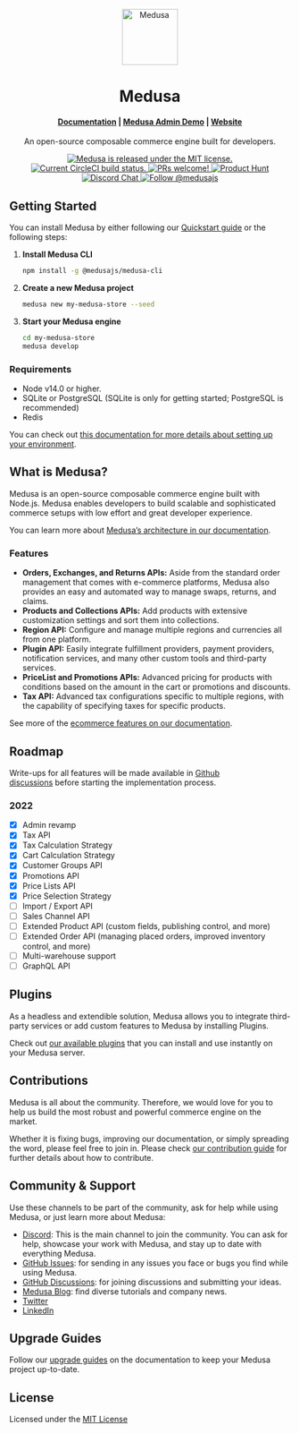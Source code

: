 <p align="center">
  <a href="https://www.medusajs.com">
    <img alt="Medusa" src="https://user-images.githubusercontent.com/7554214/153162406-bf8fd16f-aa98-4604-b87b-e13ab4baf604.png" width="100" />
  </a>
</p>
<h1 align="center">
  Medusa
</h1>

<h4 align="center">
  <a href="https://docs.medusajs.com">Documentation</a> |
  <a href="https://demo.medusajs.com/">Medusa Admin Demo</a> |
  <a href="https://www.medusajs.com">Website</a>
</h4>

<p align="center">
An open-source composable commerce engine built for developers.
</p>
<p align="center">
  <a href="https://github.com/medusajs/medusa/blob/master/LICENSE">
    <img src="https://img.shields.io/badge/license-MIT-blue.svg" alt="Medusa is released under the MIT license." />
  </a>
  <a href="https://circleci.com/gh/medusajs/medusa">
    <img src="https://circleci.com/gh/medusajs/medusa.svg?style=shield" alt="Current CircleCI build status." />
  </a>
  <a href="https://github.com/medusajs/medusa/blob/master/CONTRIBUTING.md">
    <img src="https://img.shields.io/badge/PRs-welcome-brightgreen.svg?style=flat" alt="PRs welcome!" />
  </a>
    <a href="https://www.producthunt.com/posts/medusa"><img src="https://img.shields.io/badge/Product%20Hunt-%231%20Product%20of%20the%20Day-%23DA552E" alt="Product Hunt"></a>
  <a href="https://discord.gg/xpCwq3Kfn8">
    <img src="https://img.shields.io/badge/chat-on%20discord-7289DA.svg" alt="Discord Chat" />
  </a>
  <a href="https://twitter.com/intent/follow?screen_name=medusajs">
    <img src="https://img.shields.io/twitter/follow/medusajs.svg?label=Follow%20@medusajs" alt="Follow @medusajs" />
  </a>
</p>

## Getting Started

You can install Medusa by either following our [Quickstart guide](https://docs.medusajs.com/quickstart/quick-start) or the following steps:

1. **Install Medusa CLI**

    ```bash
    npm install -g @medusajs/medusa-cli
    ```

2. **Create a new Medusa project**

    ```bash
    medusa new my-medusa-store --seed
    ```

3. **Start your Medusa engine**

    ```bash
    cd my-medusa-store
    medusa develop
    ```

### Requirements

- Node v14.0 or higher.
- SQLite or PostgreSQL (SQLite is only for getting started; PostgreSQL is recommended)
- Redis

You can check out [this documentation for more details about setting up your environment](https://docs.medusajs.com/tutorial/set-up-your-development-environment).

## What is Medusa?

Medusa is an open-source composable commerce engine built with Node.js. Medusa enables developers to build scalable and sophisticated commerce setups with low effort and great developer experience.

You can learn more about [Medusa’s architecture in our documentation](https://docs.medusajs.com/introduction).

### Features

- **Orders, Exchanges, and Returns APIs:** Aside from the standard order management that comes with e-commerce platforms, Medusa also provides an easy and automated way to manage swaps, returns, and claims.
- **Products and Collections APIs:** Add products with extensive customization settings and sort them into collections.
- **Region API:** Configure and manage multiple regions and currencies all from one platform.
- **Plugin API:** Easily integrate fulfillment providers, payment providers, notification services, and many other custom tools and third-party services.
- ****PriceList and Promotions APIs:**** Advanced pricing for products with conditions based on the amount in the cart or promotions and discounts.
- **Tax API:** Advanced tax configurations specific to multiple regions, with the capability of specifying taxes for specific products.

See more of the [ecommerce features on our documentation](https://docs.medusajs.com/#features).

## Roadmap

Write-ups for all features will be made available in [Github discussions](https://github.com/medusajs/medusa/discussions) before starting the implementation process.

### **2022**

- [x]  Admin revamp
- [x]  Tax API
- [x]  Tax Calculation Strategy
- [x]  Cart Calculation Strategy
- [x]  Customer Groups API
- [x]  Promotions API
- [x]  Price Lists API
- [x]  Price Selection Strategy
- [ ]  Import / Export API
- [ ]  Sales Channel API
- [ ]  Extended Product API (custom fields, publishing control, and more)
- [ ]  Extended Order API (managing placed orders, improved inventory control, and more)
- [ ]  Multi-warehouse support
- [ ]  GraphQL API

## Plugins

As a headless and extendible solution, Medusa allows you to integrate third-party services or add custom features to Medusa by installing Plugins.

Check out [our available plugins](https://github.com/medusajs/medusa/tree/master/packages) that you can install and use instantly on your Medusa server.

## Contributions

Medusa is all about the community. Therefore, we would love for you to help us build the most robust and powerful commerce engine on the market.

Whether it is fixing bugs, improving our documentation, or simply spreading the word, please feel free to join in. Please check [our contribution guide](https://github.com/medusajs/medusa/blob/master/CONTRIBUTING.md) for further details about how to contribute.

## Community & Support

Use these channels to be part of the community, ask for help while using Medusa, or just learn more about Medusa:

- [Discord](https://discord.gg/medusajs): This is the main channel to join the community. You can ask for help, showcase your work with Medusa, and stay up to date with everything Medusa.
- [GitHub Issues](https://github.com/medusajs/medusa/issues): for sending in any issues you face or bugs you find while using Medusa.
- [GitHub Discussions](https://github.com/medusajs/medusa/discussions): for joining discussions and submitting your ideas.
- [Medusa Blog](https://medusajs.com/blog/): find diverse tutorials and company news.
- [Twitter](https://twitter.com/medusajs)
- [LinkedIn](https://www.linkedin.com/company/medusajs)

## Upgrade Guides

Follow our [upgrade guides](https://docs.medusajs.com/advanced/backend/upgrade-guides/) on the documentation to keep your Medusa project up-to-date.

## License

Licensed under the [MIT License](https://github.com/medusajs/medusa/blob/master/LICENSE)
